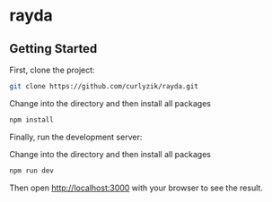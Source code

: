 # rayda

## Getting Started

First, clone the project:

```bash
git clone https://github.com/curlyzik/rayda.git
```

Change into the directory and then install all packages
```bash
npm install
```

Finally, run the development server:

Change into the directory and then install all packages
```bash
npm run dev
```

Then open [http://localhost:3000](http://localhost:3000) with your browser to see the result.
